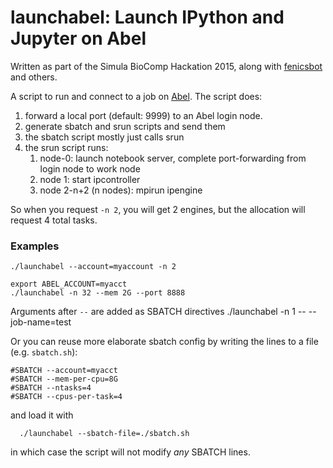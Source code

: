 # launchabel: Launch IPython and Jupyter on Abel

Written as part of the Simula BioComp Hackation 2015, along with [fenicsbot](https://github.com/funsim/fenicsbot) and others.

A script to run and connect to a job on [Abel](http://www.uio.no/english/services/it/research/hpc/abel/).
The script does:

1. forward a local port (default: 9999) to an Abel login node.
2. generate sbatch and srun scripts and send them
3. the sbatch script mostly just calls srun
3. the srun script runs:
   1. node-0: launch notebook server, complete port-forwarding from login node to work node
   2. node 1: start ipcontroller
   3. node 2-n+2 (n nodes): mpirun ipengine

So when you request `-n 2`, you will get 2 engines, but the allocation will request 4 total tasks.

### Examples


    ./launchabel --account=myaccount -n 2
    
    export ABEL_ACCOUNT=myacct
    ./launchabel -n 32 --mem 2G --port 8888
  
  Arguments after `--` are added as SBATCH directives
      ./launchabel -n 1 -- --job-name=test

Or you can reuse more elaborate sbatch config by writing the lines to a file (e.g. `sbatch.sh`):

    #SBATCH --account=myacct
    #SBATCH --mem-per-cpu=8G
    #SBATCH --ntasks=4
    #SBATCH --cpus-per-task=4
  
  and load it with
  
      ./launchabel --sbatch-file=./sbatch.sh
      
in which case the script will not modify *any* SBATCH lines.
